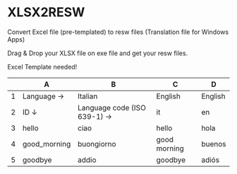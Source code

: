 # XLSX2RESW
Convert Excel file (pre-templated) to resw files (Translation file for Windows Apps)

Drag & Drop your XLSX file on exe file and get your resw files.

Excel Template needed!

|   | A                                  | B          | C            | D       |
|---|------------------------------------|------------|--------------|---------|
| 1 | Language →                         | Italian    | English      | English |
| 2 | ID ↓ | Language code (ISO 639-1) → | it         | en           | es      |
| 3 | hello                              | ciao       | hello        | hola    |
| 4 | good_morning                       | buongiorno | good morning | buenos  |
| 5 | goodbye                            | addio      | goodbye      | adiós   |
